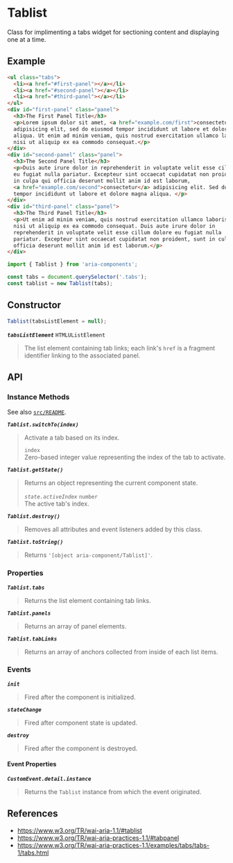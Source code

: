 Tablist
=======

Class for implimenting a tabs widget for sectioning content and displaying one 
at a time.

## Example

```html
<ul class="tabs">
  <li><a href="#first-panel"></a></li>
  <li><a href="#second-panel"></a></li>
  <li><a href="#third-panel"></a></li>
</ul>
<div id="first-panel" class="panel">
  <h3>The First Panel Title</h3>
  <p>Lorem ipsum dolor sit amet, <a href="example.com/first">consectetur</a>
  adipisicing elit, sed do eiusmod tempor incididunt ut labore et dolore magna
  aliqua. Ut enim ad minim veniam, quis nostrud exercitation ullamco laboris
  nisi ut aliquip ex ea commodo consequat.</p>
</div>
<div id="second-panel" class="panel">
  <h3>The Second Panel Title</h3>
  <p>Duis aute irure dolor in reprehenderit in voluptate velit esse cillum dolore 
  eu fugiat nulla pariatur. Excepteur sint occaecat cupidatat non proident, sunt 
  in culpa qui officia deserunt mollit anim id est laborum, 
  <a href="example.com/second">consectetur</a> adipisicing elit. Sed do eiusmod 
  tempor incididunt ut labore et dolore magna aliqua. </p>
</div>
<div id="third-panel" class="panel">
  <h3>The Third Panel Title</h3>
  <p>Ut enim ad minim veniam, quis nostrud exercitation ullamco laboris
  nisi ut aliquip ex ea commodo consequat. Duis aute irure dolor in
  reprehenderit in voluptate velit esse cillum dolore eu fugiat nulla
  pariatur. Excepteur sint occaecat cupidatat non proident, sunt in culpa qui
  officia deserunt mollit anim id est laborum.</p>
</div>
```

```javascript
import { Tablist } from 'aria-components';

const tabs = document.querySelector('.tabs');
const tablist = new Tablist(tabs);
```

## Constructor

```javascript
Tablist(tabsListElement = null);
```

_**`tabsListElement`**_ `HTMLUListElement`  
> The list element containing tab links; each link's `href` is a fragment  
identifier linking to the associated panel.

## API

### Instance Methods

See also [`src/README`](../).

_**`Tablist.switchTo(index)`**_
> Activate a tab based on its index.
>
> `index`  
> Zero-based integer value representing the index of the tab to activate.

_**`Tablist.getState()`**_
> Returns an object representing the current component state.
>
> _`state.activeIndex`_ `number`  
> The active tab's index.

_**`Tablist.destroy()`**_
> Removes all attributes and event listeners added by this class.

_**`Tablist.toString()`**_  
> Returns `'[object aria-component/Tablist]'`.

### Properties

_**`Tablist.tabs`**_  
> Returns the list element containing tab links.

_**`Tablist.panels`**_  
> Returns an array of panel elements.

_**`Tablist.tabLinks`**_  
> Returns an array of anchors collected from inside of each list items.

### Events

_**`init`**_  
> Fired after the component is initialized.

_**`stateChange`**_  
> Fired after component state is updated.

_**`destroy`**_  
> Fired after the component is destroyed.

#### Event Properties

_**`CustomEvent.detail.instance`**_
> Returns the `Tablist` instance from which the event originated.

## References

- https://www.w3.org/TR/wai-aria-1.1/#tablist
- https://www.w3.org/TR/wai-aria-practices-1.1/#tabpanel
- https://www.w3.org/TR/wai-aria-practices-1.1/examples/tabs/tabs-1/tabs.html

